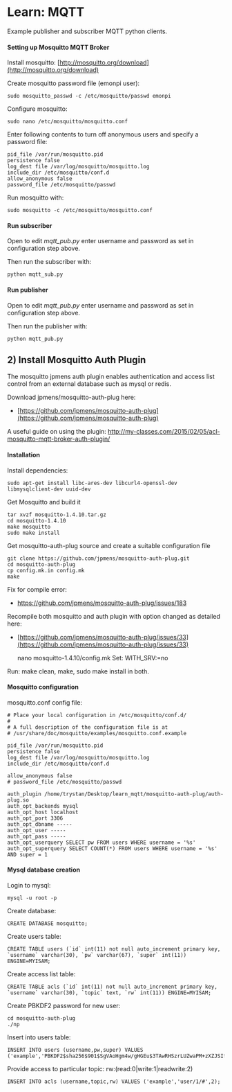 # Learn: MQTT

Example publisher and subscriber MQTT python clients.

#### Setting up Mosquitto MQTT Broker

Install mosquitto: [http://mosquitto.org/download](http://mosquitto.org/download)

Create mosquitto password file (emonpi user):

    sudo mosquitto_passwd -c /etc/mosquitto/passwd emonpi

Configure mosquitto:

    sudo nano /etc/mosquitto/mosquitto.conf

Enter following contents to turn off anonymous users and specify a password file:

    pid_file /var/run/mosquitto.pid
    persistence false
    log_dest file /var/log/mosquitto/mosquitto.log
    include_dir /etc/mosquitto/conf.d
    allow_anonymous false
    password_file /etc/mosquitto/passwd

Run mosquitto with:

    sudo mosquitto -c /etc/mosquitto/mosquitto.conf

#### Run subscriber

Open to edit *mqtt_pub.py* enter username and password as set in configuration step above.

Then run the subscriber with:

    python mqtt_sub.py
    
#### Run publisher

Open to edit *mqtt_pub.py* enter username and password as set in configuration step above.

Then run the publisher with:

    python mqtt_pub.py


## 2) Install Mosquitto Auth Plugin

The mosquitto jpmens auth plugin enables authentication and access list control from an external database such as mysql or redis.

Download jpmens/mosquitto-auth-plug here:

- [https://github.com/jpmens/mosquitto-auth-plug](https://github.com/jpmens/mosquitto-auth-plug)

A useful guide on using the plugin: http://my-classes.com/2015/02/05/acl-mosquitto-mqtt-broker-auth-plugin/

#### Installation

Install dependencies:

    sudo apt-get install libc-ares-dev libcurl4-openssl-dev libmysqlclient-dev uuid-dev
    
Get Mosquitto and build it

    tar xvzf mosquitto-1.4.10.tar.gz
    cd mosquitto-1.4.10
    make mosquitto
    sudo make install
    
Get mosquitto-auth-plug source and create a suitable configuration file

    git clone https://github.com/jpmens/mosquitto-auth-plug.git
    cd mosquitto-auth-plug
    cp config.mk.in config.mk
    make
    
Fix for compile error:

- https://github.com/jpmens/mosquitto-auth-plug/issues/183

Recompile both mosquitto and auth plugin with option changed as detailed here:

- [https://github.com/jpmens/mosquitto-auth-plug/issues/33](https://github.com/jpmens/mosquitto-auth-plug/issues/33)

    nano mosquitto-1.4.10/config.mk
    Set: WITH_SRV:=no

Run: make clean, make, sudo make install in both.

#### Mosquitto configuration

mosquitto.conf config file:

    # Place your local configuration in /etc/mosquitto/conf.d/
    #
    # A full description of the configuration file is at
    # /usr/share/doc/mosquitto/examples/mosquitto.conf.example

    pid_file /var/run/mosquitto.pid
    persistence false
    log_dest file /var/log/mosquitto/mosquitto.log
    include_dir /etc/mosquitto/conf.d

    allow_anonymous false
    # password_file /etc/mosquitto/passwd

    auth_plugin /home/trystan/Desktop/learn_mqtt/mosquitto-auth-plug/auth-plug.so
    auth_opt_backends mysql
    auth_opt_host localhost
    auth_opt_port 3306
    auth_opt_dbname -----
    auth_opt_user -----
    auth_opt_pass -----
    auth_opt_userquery SELECT pw FROM users WHERE username = '%s'
    auth_opt_superquery SELECT COUNT(*) FROM users WHERE username = '%s' AND super = 1

#### Mysql database creation

Login to mysql:

    mysql -u root -p
    
Create database:
    
    CREATE DATABASE mosquitto;
    
Create users table: 

    CREATE TABLE users (`id` int(11) not null auto_increment primary key, `username` varchar(30), `pw` varchar(67), `super` int(11)) ENGINE=MYISAM;

Create access list table:
    
    CREATE TABLE acls (`id` int(11) not null auto_increment primary key, `username` varchar(30), `topic` text, `rw` int(11)) ENGINE=MYISAM;
    
Create PBKDF2 password for new user:

    cd mosquitto-auth-plug
    ./np
    
Insert into users table:

    INSERT INTO users (username,pw,super) VALUES ('example','PBKDF2$sha256$901$SgVAoHgm4w/gHGEu$3TAwRHSzrLUZwaPM+zXZJSIfHiianIPx',0);
    
Provide access to particular topic: rw:(read:0|write:1|readwrite:2)

    INSERT INTO acls (username,topic,rw) VALUES ('example','user/1/#',2);
    

